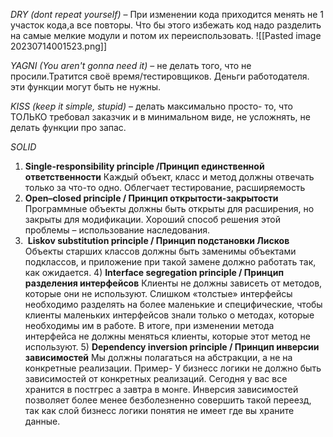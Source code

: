 _DRY (dont repeat yourself)_ – При изменении кода приходится менять не 1 участок кода,а все повторы.
Что бы этого избежать код надо разделить на самые мелкие модули и потом их переиспользовать.
![[Pasted image 20230714001523.png]]

_YAGNI (You aren't gonna need it)_  – не делать того, что не просили.Тратится своё время/тестировщиков. Деньги работодателя. эти функции могут быть не нужны. 

_KISS (keep it simple, stupid)_ – делать максимально просто- то, что ТОЛЬКО требовал заказчик и в минимальном виде, не усложнять, не делать функции про запас.

_SOLID_
1) **Single-responsibility principle /Принцип единственной ответственности**
Каждый объект, класс и метод должны отвечать только за что-то одно. Облегчает тестирование, расширяемость
2) **Open–closed principle / Принцип открытости-закрытости**
Программные объекты должны быть открыты для расширения, но закрыты для модификации.
Хороший способ решения этой проблемы – использование наследования.
3)  **Liskov substitution principle / Принцип подстановки Лисков**
Объекты старших классов должны быть заменимы объектами подклассов, и приложение при такой замене должно работать так, как ожидается.
4) **Interface segregation principle / Принцип разделения интерфейсов**
Клиенты не должны зависеть от методов, которые они не используют.
Слишком «толстые» интерфейсы необходимо разделять на более маленькие и специфические, чтобы клиенты маленьких интерфейсов знали только о методах, которые необходимы им в работе. В итоге, при изменении метода интерфейса не должны меняться клиенты, которые этот метод не используют.
5) **Dependency inversion principle / Принцип инверсии зависимостей**
Мы должны полагаться на абстракции, а не на конкретные реализации.
Пример- У бизнесс логики не должно быть зависимостей от конкретных реализаций. Сегодня у вас все хранится в постгрес а завтра в монге. Инверсия зависимостей позволяет более менее безболезненно совершить такой переезд, так как слой бизнесс логики понятия не имеет где вы храните данные.
